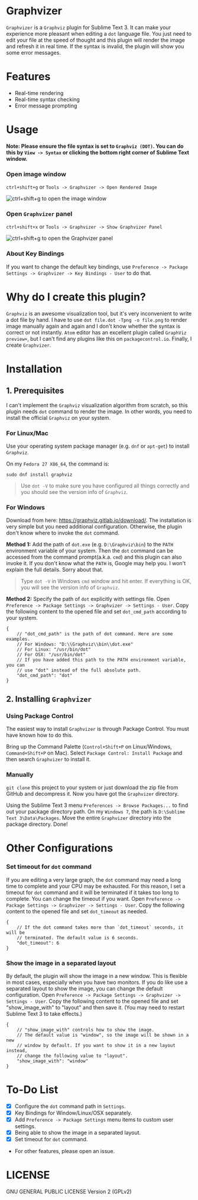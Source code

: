 # Graphvizer

`Graphvizer` is a `Graphviz` plugin for Sublime Text 3. It can make your experience more pleasant when editing a `dot` language file. You just need to edit your file at the speed of thought and this plugin will render the image and refresh it in real time. If the syntax is invalid, the plugin will show you some error messages.

# Features

* Real-time rendering
* Real-time syntax checking
* Error message prompting

# Usage

**Note: Please ensure the file syntax is set to `Graphviz (DOT)`. You can do this by `View -> Syntax` or clicking the bottom right corner of Sublime Text window.**

### Open image window

`ctrl+shift+g` or `Tools -> Graphvizer -> Open Rendered Image`

![ctrl+shift+g to open the image window](gif/image-window.gif)

### Open `Graphvizer` panel

`ctrl+shift+x` or `Tools -> Graphvizer -> Show Graphvizer Panel`

![ctrl+shift+g to open the Graphvizer panel](gif/graphvizer-panel.gif)

### About Key Bindings

If you want to change the default key bindings, use `Preference -> Package Settings -> Graphvizer -> Key Bindings - User` to do that.

# Why do I create this plugin?

`Graphviz` is an awesome visualization tool, but it's very inconvenient to write a dot file by hand. I have to use `dot file.dot -Tpng -o file.png` to render image manually again and again and I don't know whether the syntax is correct or not instantly. `Atom` editor has an excellent plugin called `GraphViz preview+`, but I can't find any plugins like this on `packagecontrol.io`. Finally, I create `Graphvizer`.

# Installation

## 1. Prerequisites

I can't implement the `Graphviz` visualization algorithm from scratch, so this plugin needs `dot` command to render the image. In other words, you need to install the official `Graphviz` on your system.

### For Linux/Mac

Use your operating system package manager (e.g. `dnf` or `apt-get`) to install `Graphviz`.

On my `Fedora 27 X86_64`, the command is:

```
sudo dnf install graphviz
```
> Use `dot -V` to make sure you have configured all things correctly and you should see the version info of `Graphviz`.

### For Windows

Download from here: https://graphviz.gitlab.io/download/. The installation is very simple but you need additional configuration. Otherwise, the plugin don't know where to invoke the `dot` command.

**Method 1:** Add the path of `dot.exe` (e.g. `D:\Graphviz\bin`) to the `PATH` environment variable of your system. Then the `dot` command can be accessed from the command prompt(a.k.a. `cmd`) and this plugin can also invoke it. If you don't know what the `PATH` is, Google may help you. I won't explain the full details. Sorry about that.

> Type `dot -V` in Windows `cmd` window and hit enter. If everything is OK, you will see the version info of `Graphviz`.

**Method 2:** Specify the path of `dot` explicitly with settings file. Open `Preference -> Package Settings -> Graphvizer -> Settings - User`. Copy the following content to the opened file and set `dot_cmd_path` according to your system.

```
{
	// "dot_cmd_path" is the path of dot command. Here are some examples.
	// For Windows: "D:\\Graphviz\\bin\\dot.exe"
	// For Linux: "/usr/bin/dot"
	// For OSX: "/usr/bin/dot"
	// If you have added this path to the PATH environment variable, you can
	// use "dot" instead of the full absolute path.
	"dot_cmd_path": "dot"
}
```

## 2. Installing `Graphvizer`

### Using Package Control

The easiest way to install `Graphvizer` is through Package Control. You must have known how to do this.

Bring up the Command Palette (`Control+Shift+P` on Linux/Windows, `Command+Shift+P` on Mac). Select `Package Control: Install Package` and then search `Graphvizer` to install it.

### Manually

`git clone` this project to your system or just download the zip file from GitHub and decompress it. Now you have got the `Graphvizer` directory.

Using the Sublime Text 3 menu `Preferences -> Browse Packages...` to find out your package directory path. On my `Windows 7`, the path is `D:\Sublime Text 3\Data\Packages`. Move the entire `Graphvizer` directory into the package directory. Done!

# Other Configurations

### Set timeout for `dot` command

If you are editing a very large graph, the `dot` command may need a long time to complete and your CPU may be exhausted. For this reason, I set a timeout for `dot` command and it will be terminated if it takes too long to complete. You can change the timeout if you want. Open `Preference -> Package Settings -> Graphvizer -> Settings - User`. Copy the following content to the opened file and set `dot_timeout` as needed.

```
{
	// If the dot command takes more than `dot_timeout` seconds, it will be
	// terminated. The default value is 6 seconds.
	"dot_timeout": 6
}
```

### Show the image in a separated layout

By default, the plugin will show the image in a new window. This is flexible in most cases, especially when you have two monitors.
If you do like use a separated layout to show the image, you can change the default configuration. Open `Preference -> Package Settings -> Graphvizer -> Settings - User`. Copy the following content to the opened file and set "show_image_with" to "layout" and then save it. (You may need to restart Sublime Text 3 to take effects.)

```
{
	// "show_image_with" controls how to show the image.
	// The default value is "window", so the image will be shown in a new
	// window by default. If you want to show it in a new layout instead,
	// change the following value to "layout".
	"show_image_with": "window"
}
```

# To-Do List

- [x] Configure the `dot` command path in `Settings`.
- [x] Key Bindings for Window/Linux/OSX separately.
- [x] Add `Preference -> Package Settings` menu items to custom user settings.
- [x] Being able to show the image in a separated layout.
- [x] Set timeout for `dot` command.
* For other features, please open an issue.

# LICENSE

GNU GENERAL PUBLIC LICENSE Version 2 (GPLv2)
